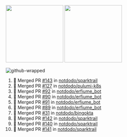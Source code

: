 <a href="https://github.com/notdodo"><img src="https://github-readme-stats.vercel.app/api?username=notdodo&count_private=true&theme=dark" height="180" /></a> <a href="https://github.com/notdodo"><img src="https://github-readme-stats.vercel.app/api/top-langs/?username=notdodo&langs_count=8&theme=dark&hide=tex,java,html,css&layout=compact" height="180" /></a>

![github-wrapped](https://github.com/notdodo/notdodo/assets/6991986/fb310ed4-7b6b-48dd-a447-4c85e6000edb)

<!--START_SECTION:activity-->
1. 🎉 Merged PR [#143](https://github.com/notdodo/sparktrail/pull/143) in [notdodo/sparktrail](https://github.com/notdodo/sparktrail)
2. 🎉 Merged PR [#127](https://github.com/notdodo/pulumi-k8s/pull/127) in [notdodo/pulumi-k8s](https://github.com/notdodo/pulumi-k8s)
3. 🎉 Merged PR [#92](https://github.com/notdodo/erfiume_bot/pull/92) in [notdodo/erfiume_bot](https://github.com/notdodo/erfiume_bot)
4. 🎉 Merged PR [#90](https://github.com/notdodo/erfiume_bot/pull/90) in [notdodo/erfiume_bot](https://github.com/notdodo/erfiume_bot)
5. 🎉 Merged PR [#91](https://github.com/notdodo/erfiume_bot/pull/91) in [notdodo/erfiume_bot](https://github.com/notdodo/erfiume_bot)
6. 🎉 Merged PR [#89](https://github.com/notdodo/erfiume_bot/pull/89) in [notdodo/erfiume_bot](https://github.com/notdodo/erfiume_bot)
7. 🎉 Merged PR [#31](https://github.com/notdodo/bingokta/pull/31) in [notdodo/bingokta](https://github.com/notdodo/bingokta)
8. 🎉 Merged PR [#142](https://github.com/notdodo/sparktrail/pull/142) in [notdodo/sparktrail](https://github.com/notdodo/sparktrail)
9. 🎉 Merged PR [#140](https://github.com/notdodo/sparktrail/pull/140) in [notdodo/sparktrail](https://github.com/notdodo/sparktrail)
10. 🎉 Merged PR [#141](https://github.com/notdodo/sparktrail/pull/141) in [notdodo/sparktrail](https://github.com/notdodo/sparktrail)
<!--END_SECTION:activity-->
